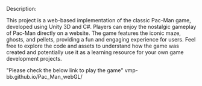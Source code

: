 Description:

This project is a web-based implementation of the classic Pac-Man game, developed using Unity 3D and C#. Players can enjoy the nostalgic gameplay of Pac-Man directly on a website. The game features the iconic maze, ghosts, and pellets, providing a fun and engaging experience for users. Feel free to explore the code and assets to understand how the game was created and potentially use it as a learning resource for your own game development projects.

"Please check the below link to play the game"
vmp-bb.github.io/Pac_Man_webGL/
